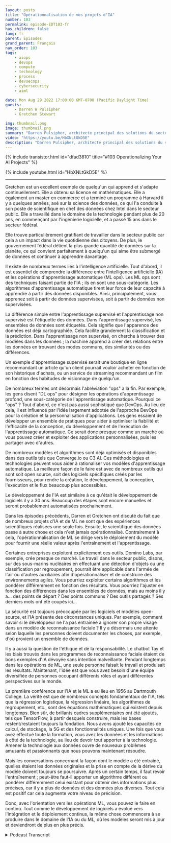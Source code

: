 ```yaml
---
layout: posts
title: "Opérationnalisation de vos projets d'IA"
number: 103
permalink: episode-EDT103-fr
has_children: false
lang: fr
parent: Épisodes
grand_parent: Français
nav_order: 103
tags:
    - aiops
    - devops
    - compute
    - technology
    - process
    - devsecops
    - cybersecurity
    - aiml

date: Mon Aug 29 2022 17:00:00 GMT-0700 (Pacific Daylight Time)
guests:
    - Darren W Pulsipher
    - Gretchen Stewart

img: thumbnail.png
image: thumbnail.png
summary: "Darren Pulsipher, architecte principal des solutions du secteur public chez Intel, et Gretchen Stewart, scientifique en chef des données du secteur public, discutent de l'opérationnalisation des projets d'IA."
video: "https://youtu.be/HbXNLtGkD5E"
description: "Darren Pulsipher, architecte principal des solutions du secteur public chez Intel, et Gretchen Stewart, scientifique en chef des données du secteur public, discutent de l'opérationnalisation des projets d'IA."
---
```


<div>
{% include transistor.html id="dfad3810" title="#103 Operationalizing Your AI Projects" %}

{% include youtube.html id="HbXNLtGkD5E" %}
</div>

---

Gretchen est un excellent exemple de quelqu'un qui apprend et s'adapte continuellement. Elle a obtenu sa licence en mathématiques. Elle a également un master en commerce et a terminé un programme à Harvard il y a quelques années, axé sur la science des données, ce qui l'a conduite à son poste de scientifique en chef des données chez Intel dans le secteur public. Elle a travaillé dans le domaine de la technologie pendant plus de 20 ans, en commençant par l'ingénierie logicielle, et a passé 15 ans dans le secteur fédéral.

Elle trouve particulièrement gratifiant de travailler dans le secteur public car cela a un impact dans la vie quotidienne des citoyens. De plus, le gouvernement fédéral détient la plus grande quantité de données sur la planète, ce qui convient parfaitement à quelqu'un qui aime être submergé de données et continuer à apprendre davantage.

Il existe de nombreux termes liés à l'intelligence artificielle. Tout d'abord, il est essentiel de comprendre la différence entre l'intelligence artificielle (IA) et les opérations d'apprentissage automatique (ML ops). Les ML ops sont des techniques faisant partie de l'IA ; ils en sont une sous-catégorie. Les algorithmes d'apprentissage automatique tirent leur force de leur capacité à apprendre à partir des données disponibles. Ainsi, principalement, vous apprenez soit à partir de données supervisées, soit à partir de données non supervisées.

La différence simple entre l'apprentissage supervisé et l'apprentissage non supervisé est l'étiquette des données. Dans l'apprentissage supervisé, les ensembles de données sont étiquetés. Cela signifie que l'apparence des données est déjà cartographiée. Cela facilite grandement la classification et la prédiction. Dans l'apprentissage non supervisé, on cherche à trouver des modèles dans les données ; la machine apprend à créer des relations entre les données en trouvant des modes communs, des similarités ou des différences.

Un exemple d'apprentissage supervisé serait une boutique en ligne recommandant un article qu'un client pourrait vouloir acheter en fonction de son historique d'achats, ou un service de streaming recommandant un film en fonction des habitudes de visionnage de quelqu'un.

De nombreux termes ont désormais l'abréviation "ops" à la fin. Par exemple, les gens disent "DL ops" pour désigner les opérations d'apprentissage profond, une sous-catégorie de l'apprentissage automatique. Pourquoi ce "ops" ? Tout d'abord, ce n'est pas aussi sophistiqué que DevOps. Au lieu de cela, il est influencé par l'idée largement adoptée de l'approche DevOps pour la création et la personnalisation d'applications. Les gens essaient de développer un ensemble de pratiques pour aider à optimiser la fiabilité et l'efficacité de la conception, du développement et de l'exécution de l'apprentissage automatique. Ce serait donc presque comme un marché où vous pouvez créer et exploiter des applications personnalisées, puis les partager avec d'autres.

De nombreux modèles et algorithmes sont déjà optimisés et disponibles dans des outils tels que Converge.io ou C3 AI. Ces méthodologies et technologies peuvent vous aider à rationaliser vos modèles d'apprentissage automatique. La meilleure façon de le faire est avec de nombreux outils qui sont soit open source, soit des logiciels spécifiques créés par les fournisseurs, pour rendre la création, le développement, la conception, l'exécution et le flux beaucoup plus accessibles.

Le développement de l'IA est similaire à ce qu'était le développement de logiciels il y a 30 ans. Beaucoup des étapes sont encore manuelles et seront probablement automatisées prochainement.

Dans les épisodes précédents, Darren et Gretchen ont discuté du fait que de nombreux projets d'IA et de ML ne sont que des expériences scientifiques réalisées une seule fois. Ensuite, le scientifique des données passe à autre chose et cela n'est jamais opérationnalisé. Contrairement à cela, l'opérationnalisation de ML se dirige vers le déploiement du modèle pour fournir une réelle valeur après l'entraînement et l'apprentissage.

Certaines entreprises exploitent explicitement ces outils. Domino Labs, par exemple, crée presque ce marché. Le travail dans le secteur public, disons, sur des sous-marins nucléaires en effectuant une détection d'objets ou une classification par regroupement, pourrait être applicable dans l'armée de l'air ou d'autres auxiliaires afin d'opérationnaliser et de construire des environnements agiles. Vous pourriez exploiter certains algorithmes et les pondérer différemment en fonction des résultats. Vous pourriez l'ajuster en fonction des différences dans les ensembles de données, mais au moins il y a... des points de départ ? Des points communs ? Des outils partagés ? Ses derniers mots ont été coupés ici...

La sécurité est toujours préoccupée par les logiciels et modèles open-source, et l'IA présente des circonstances uniques. Par exemple, comment savoir si le développeur ne l'a pas entraînée à ignorer son propre visage dans un modèle de reconnaissance faciale ? Il y a désormais une attente selon laquelle les personnes doivent documenter les choses, par exemple, d'où provient un ensemble de données.

Il y a aussi la question de l'éthique et de la responsabilité. Le chatbot Tay et les biais trouvés dans les programmes de reconnaissance faciale étaient de bons exemples d'IA dévoyée sans intention malveillante. Pendant longtemps dans les opérations de ML, une seule personne faisait le travail et produisait les résultats. Maintenant, l'idée est que vous avez besoin d'une équipe diversifiée de personnes occupant différents rôles et ayant différentes perspectives sur le monde.

La première conférence sur l'IA et le ML a eu lieu en 1956 au Dartmouth College. La vérité est que de nombreux concepts fondamentaux de l'IA, tels que la régression logistique, la régression linéaire, les algorithmes de regroupement, etc., sont des équations mathématiques qui existent depuis longtemps. Bien sûr, de brillants cadres supplémentaires ont été ajoutés, tels que TensorFlow, à partir desquels construire, mais les bases restent/restaient toujours la fondation. Nous avons ajouté les capacités de calcul, de stockage, la 5G et des fonctionnalités uniques. Une fois que vous avez effectué toute la formation, vous avez les données et les informations à côté de la technologie, au lieu de devoir tout apporter à la technologie. Amener la technologie aux données ouvre de nouveaux problèmes amusants et passionnants que nous pouvons maintenant résoudre.

Mais les conversations concernant la façon dont le modèle a été entraîné, quelles étaient les données originales et la prise en compte de la dérive du modèle doivent toujours se poursuivre. Après un certain temps, il faut revoir l'entraînement ; peut-être faut-il apporter un algorithme différent ou pondérer différemment celui existant pour obtenir des informations plus précises, car il y a plus de données et des données plus diverses. Tout cela est positif car cela augmente votre niveau de précision.

Donc, avec l'orientation vers les opérations ML, vous pouvez le faire en continu. Tout comme le développement de logiciels a évolué vers l'intégration et le déploiement continus, la même chose commencera à se produire dans le domaine de l'IA ou du ML, où les modèles seront mis à jour et deviendront de plus en plus précis.



<details>
<summary> Podcast Transcript </summary>

<p></p>

</details>
